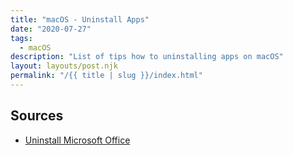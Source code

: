```yaml
---
title: "macOS - Uninstall Apps"
date: "2020-07-27"
tags:
  - macOS
description: "List of tips how to uninstalling apps on macOS"
layout: layouts/post.njk
permalink: "/{{ title | slug }}/index.html"
---
```


## Sources

* [Uninstall Microsoft Office](https://support.microsoft.com/en-us/office/uninstall-office-for-mac-eefa1199-5b58-43af-8a3d-b73dc1a8cae3#ID0EAABAAA=Newer_versions)
